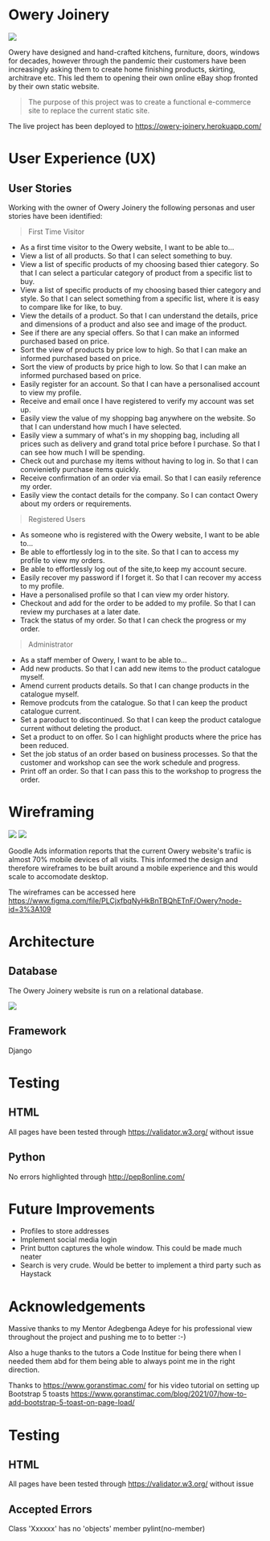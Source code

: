 # Owery Joinery

<img src="media/mockup-header.jpg" style="margin: 0;">

Owery have designed and hand-crafted kitchens, furniture, doors, windows for decades, however through the pandemic their customers have been increasingly asking them to create home finishing products, skirting, architrave etc. This led them to opening their own online eBay shop fronted by their own static website.

>
> The purpose of this project was to create a functional e-commerce site to replace the current static site.
>


The live project has been deployed to https://owery-joinery.herokuapp.com/

# User Experience (UX)

## User Stories

Working with the owner of Owery Joinery the following personas and user stories have been identified:

>
> First Time Visitor
>

- As a first time visitor to the Owery website, I want to be able to…
 - View a list of all products. So that I can select something to buy.
 - View a list of specific products of my choosing based thier category. So that I can select a particular category of product from a specific list to buy.
 - View a list of specific products of my choosing based thier category and style. So that I can select something from a specific list, where it is easy to compare like for like, to buy.
 - View the details of a product. So that I can understand the details, price and dimensions of a product and also see and image of the product.
 - See if there are any special offers. So that I can make an informed purchased based on price.
 - Sort the view of products by price low to high. So that I can make an informed purchased based on price.
 - Sort the view of products by price high to low. So that I can make an informed purchased based on price.
 - Easily register for an account. So that I can have a personalised account to view my profile.
 - Receive and email once I have registered to verify my account was set up.
 - Easily view the value of my shopping bag anywhere on the website. So that I can understand how much I have selected.
 - Easily view a summary of what's in my shopping bag, including all prices such as delivery and grand total price before I purchase. So that I can see how much I will be spending.
 - Check out and purchase my items without having to log in. So that I can convienietly purchase items quickly.
 - Receive confirmation of an order via email. So that I can easily reference my order.
 - Easily view the contact details for the company. So I can contact Owery about my orders or requirements.

>
> Registered Users
>
- As someone who is registered with the Owery website, I want to be able to…
 - Be able to effortlessly log in to the site. So that I can to access my profile to view my orders.
 - Be able to effortlessly log out of the site,to keep my account secure.
 - Easily recover my password if I forget it. So that I can recover my access to my profile.
 - Have a personalised profile so that I can view my order history.
 - Checkout and add for the order to be added to my profile. So that I can review my purchases at a later date.
 - Track the status of my order. So that I can check the progress or my order.
    
>
> Administrator
>
- As a staff member of Owery, I want to be able to...
 - Add new products. So that I can add new items to the product catalogue myself.
 - Amend current products details. So that I can change products in the catalogue myself.
 - Remove prodcuts from the catalogue. So that I can keep the product catalogue current.
 - Set a paroduct to discontinued. So that I can keep the product catalogue current without deleting the product.
 - Set a product to on offer. So I can highlight products where the price has been reduced.
 - Set the job status of an order based on business processes. So that the customer and workshop can see the work schedule and progress.
 - Print off an order. So that I can pass this to the workshop to progress the order.

# Wireframing

 <img src="media/wireframe.jpg" >

 <img src="media/google.jpg" style="margin: 0;">

Goodle Ads information reports that the current Owery website's trafiic is almost 70% mobile devices of all visits. This informed the design and therefore wireframes to be built around a mobile experience and this would scale to accomodate desktop.

The wireframes can be accessed here https://www.figma.com/file/PLCjxfbqNyHkBnTBQhETnF/Owery?node-id=3%3A109

# Architecture

## Database

The Owery Joinery website is run on a relational database.

<img src="media/database.jpg" >

## Framework

Django

# Testing
## HTML
All pages have been tested through https://validator.w3.org/ without issue

## Python
No errors highlighted through http://pep8online.com/

# Future Improvements
- Profiles to store addresses
- Implement social media login
- Print button captures the whole window. This could be made much neater
- Search is very crude. Would be better to implement a third party such as Haystack

# Acknowledgements
Massive thanks to my Mentor Adegbenga Adeye for his professional view throughout the project and pushing me to to better :-)

Also a huge thanks to the tutors a Code Institue for being there when I needed them abd for them being able to always point me in the right direction.

Thanks to https://www.goranstimac.com/ for his video tutorial on setting up Bootstrap 5 toasts https://www.goranstimac.com/blog/2021/07/how-to-add-bootstrap-5-toast-on-page-load/

# Testing
## HTML
All pages have been tested through https://validator.w3.org/ without issue

## Accepted Errors
Class 'Xxxxxx' has no 'objects' member pylint(no-member)

